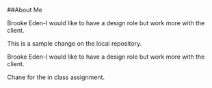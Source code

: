 ##About Me

Brooke Eden-I would like to have a design role but work more with the client. 

This is a sample change on the local repository.

Brooke Eden-I would like to have a design role but work more with the client. 

Chane for the in class assignment.
